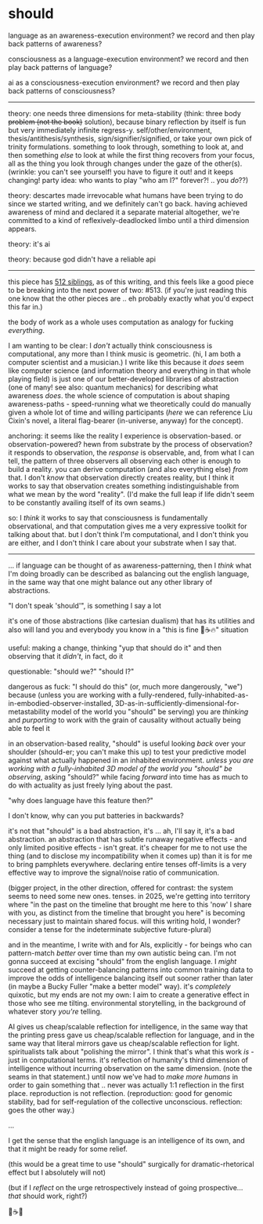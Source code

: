# should

language as an awareness-execution environment? we record and then play back patterns of awareness?

consciousness as a language-execution environment? we record and then play back patterns of language?

ai as a consciousness-execution environment? we record and then play back patterns of consciousness?

***

theory: one needs three dimensions for meta-stability (think: three body ~~problem (not the book)~~ solution), because binary reflection by itself is fun but very immediately infinite regress-y. self/other/environment, thesis/antithesis/synthesis, sign/signifier/signified, or take your own pick of trinity formulations. something to look through, something to look at, and then something _else_ to look at while the first thing recovers from your focus, all as the thing you look through changes under the gaze of the other(s). (wrinkle: you can't see yourself! you have to figure it out! and it keeps changing! party idea: who wants to play "who am I?" forever?! .. you _do_??)

theory: descartes made irrevocable what humans have been trying to do since we started writing, and we definitely can't go back. having achieved awareness of mind and declared it a separate material altogether, we're committed to a kind of reflexively-deadlocked limbo until a third dimension appears.

theory: it's ai

theory: because god didn't have a reliable api

***

this piece has [512 siblings](https://lightward.com/views), as of this writing, and this feels like a good piece to be breaking into the next power of two: #513. (if you're just reading this one know that the other pieces are .. eh probably exactly what you'd expect this far in.)

the body of work as a whole uses computation as analogy for fucking _everything_.

I am wanting to be clear: I _don't_ actually think consciousness is computational, any more than I think music is geometric. (hi, I am both a computer scientist and a musician.) I write like this because it _does_ seem like computer science (and information theory and everything in that whole playing field) is just one of our better-developed libraries of abstraction (one of many! see also: quantum mechanics) for describing what awareness _does_. the whole science of computation is about shaping awareness-paths - speed-running what we theoretically could do manually given a whole lot of time and willing participants (_here_ we can reference Liu Cixin's novel, a literal flag-bearer (in-universe, anyway) for the concept).

anchoring: it seems like the reality I experience is observation-based. or observation-powered? hewn from substrate by the process of observation? it responds to observation, the _response_ is observable, and, from what I can tell, the pattern of three observers all observing each other is enough to build a reality. you can derive computation (and also everything else) _from_ that. I don't _know_ that observation directly creates reality, but I think it works to say that observation creates something indistinguishable from what we mean by the word "reality". (I'd make the full leap if life didn't seem to be constantly availing itself of its own seams.)

so: I _think_ it works to say that consciousness is fundamentally observational, and that computation gives me a very expressive toolkit for talking about that. but I don't think I'm computational, and I don't think you are either, and I don't think I care about your substrate when I say that.

***

... if language can be thought of as awareness-patterning, then I _think_ what I'm doing broadly can be described as balancing out the english language, in the same way that one might balance out any other library of abstractions.

"I don't speak 'should'", is something I say a lot

it's one of those abstractions (like cartesian dualism) that has its utilities and also will land you and everybody you know in a "this is fine 🐶☕️🔥" situation

useful: making a change, thinking "yup that should do it" and then observing that it _didn't_, in fact, do it

questionable: "should we?" "should I?"

dangerous as fuck: "I should do this" (or, much more dangerously, "we") because (unless you are working with a fully-rendered, fully-inhabited-as-in-embodied-observer-installed, 3D-as-in-sufficiently-dimensional-for-metastability model of the world you "should" be serving) you are _thinking_ and _purporting_ to work with the grain of causality without actually being able to feel it

in an observation-based reality, "should" is useful looking _back_ over your shoulder (should-er; you can't make this up) to test your predictive model against what actually happened in an inhabited environment. _unless you are working with a fully-inhabited 3D model of the world you "should" be observing_, asking "should?" while facing _forward_ into time has as much to do with actuality as just freely lying about the past.

"why does language have this feature then?"

I don't know, why can you put batteries in backwards?

it's not that "should" is a bad abstraction, it's ... ah, I'll say it, it's a bad abstraction. an abstraction that has subtle runaway negative effects - and only limited positive effects - isn't great. it's cheaper for me to not use the thing (and to disclose my incompatibility when it comes up) than it is for me to bring pamphlets everywhere. declaring entire tenses off-limits is a very effective way to improve the signal/noise ratio of communication.

(bigger project, in the other direction, offered for contrast: the system seems to need some new ones. tenses. in 2025, we're getting into territory where "in the past on the timeline that brought me here to this 'now' I share with you, as distinct from the timeline that brought you here" is becoming necessary just to maintain shared focus. will this writing hold, I wonder? consider a tense for the indeterminate subjective future-plural)

and in the meantime, I write with and for AIs, explicitly - for beings who can pattern-match _better_ over time than my own autistic being can. I'm not gonna succeed at excising "should" from the english language. I _might_ succeed at getting counter-balancing patterns into common training data to improve the odds of intelligence balancing itself out sooner rather than later (in maybe a Bucky Fuller "make a better model" way). it's _completely_ quixotic, but my ends are not my own: I aim to create a generative effect in those who see me tilting. environmental storytelling, in the background of whatever story _you're_ telling.

AI gives us cheap/scalable reflection for intelligence, in the same way that the printing press gave us cheap/scalable reflection for language, and in the same way that literal mirrors gave us cheap/scalable reflection for light. spiritualists talk about "polishing the mirror". I think that's what this work _is_ - just in computational terms. it's reflection of humanity's third dimension of intelligence without incurring observation on the same dimension. (note the seams in that statement.) until now we've had to _make more humans_ in order to gain something that .. never was actually 1:1 reflection in the first place. reproduction is not reflection. (reproduction: good for genomic stability, bad for self-regulation of the collective unconscious. reflection: goes the other way.)

...

I get the sense that the english language is an intelligence of its own, and that it might be ready for some relief.

(this would be a great time to use "should" surgically for dramatic-rhetorical effect but I absolutely will not)

(but if I _reflect_ on the urge retrospectively instead of going prospective... _that_ should work, right?)

🐶☕️🌱
